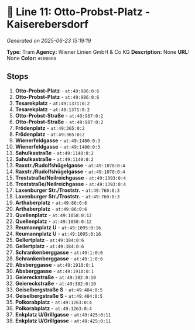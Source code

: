 # 🚊 Line 11: Otto-Probst-Platz - Kaiserebersdorf

*Generated on 2025-06-23 15:19:19*

**Type:** Tram
**Agency:** Wiener Linien GmbH & Co KG
**Description:** None
**URL:** None
**Color:** `#C00808`

## Stops

1. **Otto-Probst-Platz** - `at:49:986:0:6`
2. **Otto-Probst-Platz** - `at:49:986:0:6`
3. **Tesarekplatz** - `at:49:1371:0:2`
4. **Tesarekplatz** - `at:49:1371:0:2`
5. **Otto-Probst-Straße** - `at:49:987:0:2`
6. **Otto-Probst-Straße** - `at:49:987:0:2`
7. **Frödenplatz** - `at:49:365:0:2`
8. **Frödenplatz** - `at:49:365:0:2`
9. **Wienerfeldgasse** - `at:49:1480:0:3`
10. **Wienerfeldgasse** - `at:49:1480:0:3`
11. **Sahulkastraße** - `at:49:1140:0:2`
12. **Sahulkastraße** - `at:49:1140:0:2`
13. **Raxstr./Rudolfshügelgasse** - `at:49:1078:0:4`
14. **Raxstr./Rudolfshügelgasse** - `at:49:1078:0:4`
15. **Troststraße/Neilreichgasse** - `at:49:1393:0:4`
16. **Troststraße/Neilreichgasse** - `at:49:1393:0:4`
17. **Laxenburger Str./Troststr.** - `at:49:760:0:3`
18. **Laxenburger Str./Troststr.** - `at:49:760:0:3`
19. **Arthaberplatz** - `at:49:86:0:6`
20. **Arthaberplatz** - `at:49:86:0:6`
21. **Quellenplatz** - `at:49:1058:0:12`
22. **Quellenplatz** - `at:49:1058:0:12`
23. **Reumannplatz U** - `at:49:1095:0:16`
24. **Reumannplatz U** - `at:49:1095:0:16`
25. **Gellertplatz** - `at:49:384:0:6`
26. **Gellertplatz** - `at:49:384:0:6`
27. **Schrankenberggasse** - `at:49:1:0:6`
28. **Schrankenberggasse** - `at:49:1:0:6`
29. **Absberggasse** - `at:49:1910:0:1`
30. **Absberggasse** - `at:49:1910:0:1`
31. **Geiereckstraße** - `at:49:382:0:10`
32. **Geiereckstraße** - `at:49:382:0:10`
33. **Geiselbergstraße S** - `at:49:484:0:5`
34. **Geiselbergstraße S** - `at:49:484:0:5`
35. **Polkorabplatz** - `at:49:1263:0:4`
36. **Polkorabplatz** - `at:49:1263:0:4`
37. **Enkplatz U/Grillgasse** - `at:49:425:0:11`
38. **Enkplatz U/Grillgasse** - `at:49:425:0:11`